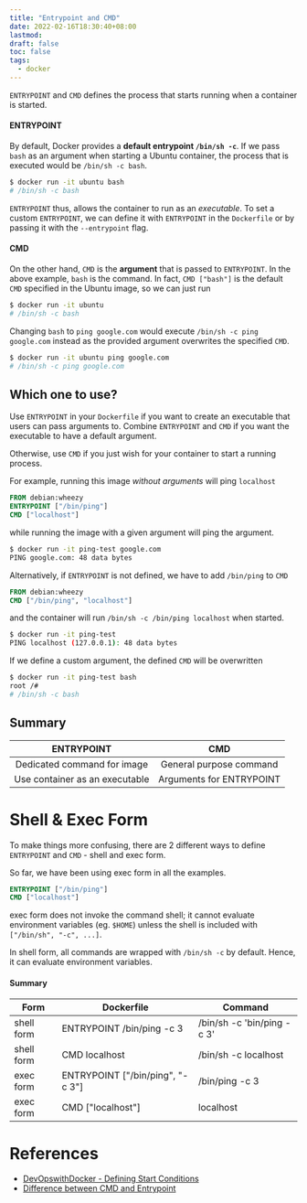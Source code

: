 ```yaml
---
title: "Entrypoint and CMD"
date: 2022-02-16T18:30:40+08:00
lastmod:
draft: false
toc: false
tags:
  - docker
---
```


`ENTRYPOINT` and `CMD` defines the process that starts running when a container is started.

#### ENTRYPOINT

By default, Docker provides a **default entrypoint `/bin/sh -c`**. If we pass `bash` as an argument when starting a Ubuntu container, the process that is executed would be `/bin/sh -c bash`.

```bash
$ docker run -it ubuntu bash
# /bin/sh -c bash
```

`ENTRYPOINT` thus, allows the container to run as an *executable*. To set a custom `ENTRYPOINT`, we can define it with `ENTRYPOINT` in the `Dockerfile` or by passing it with the `--entrypoint` flag.

#### CMD

On the other hand, `CMD` is the **argument** that is passed to `ENTRYPOINT`. In the above example, `bash` is the command. In fact, `CMD ["bash"]` is the default `CMD` specified in the Ubuntu image, so we can just run

```bash
$ docker run -it ubuntu
# /bin/sh -c bash
```

Changing `bash` to `ping google.com` would execute `/bin/sh -c ping google.com` instead as the provided argument overwrites the specified `CMD`.

```bash
$ docker run -it ubuntu ping google.com
# /bin/sh -c ping google.com
```

## Which one to use?
Use `ENTRYPOINT` in your `Dockerfile` if you want to create an executable that users can pass arguments to. Combine `ENTRYPOINT` and `CMD` if you want the executable to have a default argument.

Otherwise, use `CMD` if you just wish for your container to start a running process.

For example, running this image *without arguments* will ping `localhost`

```Dockerfile
FROM debian:wheezy
ENTRYPOINT ["/bin/ping"]
CMD ["localhost"]
```

while running the image with a given argument will ping the argument.

```bash
$ docker run -it ping-test google.com
PING google.com: 48 data bytes
```

Alternatively, if `ENTRYPOINT` is not defined, we have to add `/bin/ping` to `CMD`

```Dockerfile
FROM debian:wheezy
CMD ["/bin/ping", "localhost"]
```

and the container will run `/bin/sh -c /bin/ping localhost` when started.

```bash
$ docker run -it ping-test
PING localhost (127.0.0.1): 48 data bytes
```

If we define a custom argument, the defined `CMD` will be overwritten

```bash
$ docker run -it ping-test bash
root /#
# /bin/sh -c bash
```

## Summary
| ENTRYPOINT                     | CMD                      |
| :-----------------------------:| :----------------------: |
| Dedicated command for image    | General purpose command  |
| Use container as an executable | Arguments for ENTRYPOINT |


# Shell & Exec Form
To make things more confusing, there are 2 different ways to define `ENTRYPOINT` and `CMD` - shell and exec form.

So far, we have been using exec form in all the examples.

```Dockerfile
ENTRYPOINT ["/bin/ping"]
CMD ["localhost"]
```

exec form does not invoke the command shell; it cannot evaluate environment variables (eg. `$HOME`) unless the shell is included with `["/bin/sh", "-c", ...]`.

In shell form, all commands are wrapped with `/bin/sh -c` by default. Hence, it can evaluate environment variables.

#### Summary
|   Form     | Dockerfile                       | Command                    |
| ---------- | -------------------------------- | -------------------------- |
| shell form | ENTRYPOINT /bin/ping -c 3        | /bin/sh -c 'bin/ping -c 3' |
| shell form | CMD localhost                    | /bin/sh -c localhost       |
| exec form  | ENTRYPOINT ["/bin/ping", "-c 3"] | /bin/ping -c 3             |
| exec form  | CMD ["localhost"]                | localhost                  |

# References
- [DevOpswithDocker - Defining Start Conditions](https://devopswithdocker.com/part-1/4-defining-start-conditions)
- [Difference between CMD and Entrypoint](https://stackoverflow.com/questions/21553353/what-is-the-difference-between-cmd-and-entrypoint-in-a-dockerfile)
